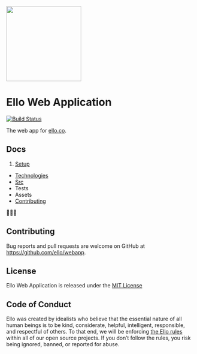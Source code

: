 <img src="http://d324imu86q1bqn.cloudfront.net/uploads/user/avatar/641/large_Ello.1000x1000.png" width="200px" height="200px" />

# Ello Web Application

[![Build Status](https://travis-ci.org/ello/webapp.svg?branch=master)](https://travis-ci.org/ello/webapp)

The web app for [ello.co](http://ello.co).

## Docs

1. [Setup](/docs/setup/Readme.md)
* [Technologies](/docs/technologies/Readme.md)
* [Src](/docs/src/Readme.md)
* Tests
* Assets
* [Contributing](/docs/contribute/Readme.md)

:metal::skull::metal:

## Contributing
Bug reports and pull requests are welcome on GitHub at https://github.com/ello/webapp.

## License
Ello Web Application is released under the [MIT License](/LICENSE.txt)

## Code of Conduct
Ello was created by idealists who believe that the essential nature of all human beings is to be kind, considerate, helpful, intelligent, responsible, and respectful of others. To that end, we will be enforcing [the Ello rules](https://ello.co/wtf/policies/rules/) within all of our open source projects. If you don’t follow the rules, you risk being ignored, banned, or reported for abuse.
